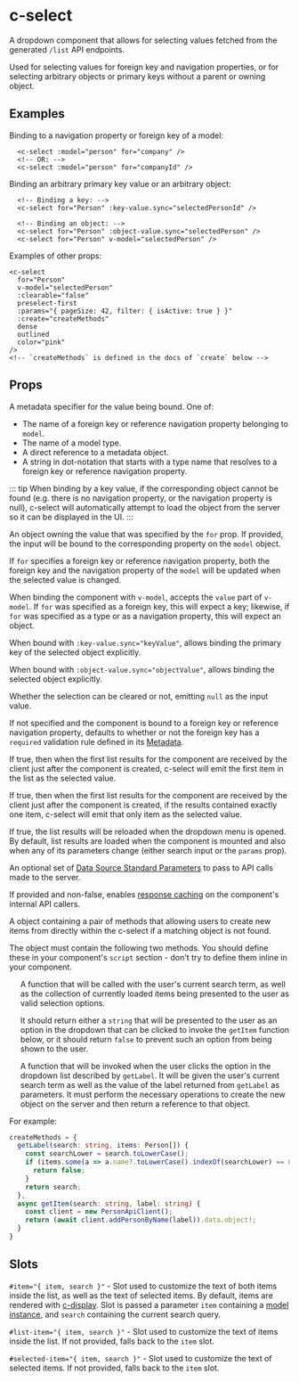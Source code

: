 # c-select

<!-- MARKER:summary -->
    
A dropdown component that allows for selecting values fetched from the generated ``/list`` API endpoints. 

Used for selecting values for foreign key and navigation properties, or for selecting arbitrary objects or primary keys without a parent or owning object.

<!-- MARKER:summary-end -->

## Examples

Binding to a navigation property or foreign key of a model:

``` vue-html
  <c-select :model="person" for="company" />
  <!-- OR: -->
  <c-select :model="person" for="companyId" />
```

Binding an arbitrary primary key value or an arbitrary object:

``` vue-html
  <!-- Binding a key: -->
  <c-select for="Person" :key-value.sync="selectedPersonId" />

  <!-- Binding an object: -->
  <c-select for="Person" :object-value.sync="selectedPerson" />
  <c-select for="Person" v-model="selectedPerson" />
```

Examples of other props:

``` vue-html
<c-select 
  for="Person" 
  v-model="selectedPerson"
  :clearable="false"
  preselect-first
  :params="{ pageSize: 42, filter: { isActive: true } }"
  :create="createMethods"
  dense
  outlined
  color="pink"
/>
<!-- `createMethods` is defined in the docs of `create` below -->
```

## Props

<Prop def="for: string | ForeignKeyProperty | ModelReferenceNavigationProperty | ModelType" lang="ts" />

A metadata specifier for the value being bound. One of:

- The name of a foreign key or reference navigation property belonging to `model`. 
- The name of a model type.
- A direct reference to a metadata object.
- A string in dot-notation that starts with a type name that resolves to a foreign key or reference navigation property.

::: tip
When binding by a key value, if the corresponding object cannot be found (e.g. there is no navigation property, or the navigation property is null), c-select will automatically attempt to load the object from the server so it can be displayed in the UI.
:::

<Prop def="model?: Model" lang="ts" />

An object owning the value that was specified by the `for` prop. If provided, the input will be bound to the corresponding property on the `model` object.

If `for` specifies a foreign key or reference navigation property, both the foreign key and the navigation property of the `model` will be updated when the selected value is changed.

<Prop def="value?: any // Vue 2
modelValue?: any // Vue 3" lang="ts" />

When binding the component with ``v-model``, accepts the ``value`` part of ``v-model``. If `for` was specified as a foreign key, this will expect a key; likewise, if `for` was specified as a type or as a navigation property, this will expect an object.

<Prop def="keyValue?: any" lang="ts" />

When bound with `:key-value.sync="keyValue"`, allows binding the primary key of the selected object explicitly.

<Prop def="objectValue?: any" lang="ts" />

When bound with `:object-value.sync="objectValue"`, allows binding the selected object explicitly.

<Prop def="clearable?: boolean" lang="ts" />

Whether the selection can be cleared or not, emitting `null` as the input value.

If not specified and the component is bound to a foreign key or reference navigation property, defaults to whether or not the foreign key has a ``required`` validation rule defined in its [Metadata](/stacks/vue/layers/metadata.md).

<Prop def="preselectFirst?: boolean = false" lang="ts" />

If true, then when the first list results for the component are received by the client just after the component is created, c-select will emit the first item in the list as the selected value.

<Prop def="preselectSingle?: boolean = false" lang="ts" />

If true, then when the first list results for the component are received by the client just after the component is created, if the results contained exactly one item, c-select will emit that only item as the selected value.

<Prop def="reloadOnOpen?: boolean = false" lang="ts" />

If true, the list results will be reloaded when the dropdown menu is opened. By default, list results are loaded when the component is mounted and also when any of its parameters change (either search input or the `params` prop).

<Prop def="params?: ListParameters" lang="ts" />

An optional set of [Data Source Standard Parameters](/modeling/model-components/data-sources.md#standard-parameters) to pass to API calls made to the server.

<Prop def="cache?: ResponseCachingConfiguration | boolean" lang="ts" />

If provided and non-false, enables [response caching](/stacks/vue/layers/api-clients.md#response-caching) on the component's internal API callers.

<Prop def="create?: {
  getLabel: (search: string, items: TModel[]) => string | false,
  getItem: (search: string, label: string) => Promise<TModel>
}" lang="ts" />

A object containing a pair of methods that allowing users to create new items from directly within the c-select if a matching object is not found. 

The object must contain the following two methods. You should define these in your component's ``script`` section - don't try to define them inline in your component.

<div style="margin-left: 20px">

<Prop def="create.getLabel: (search: string, items: TModel[]) => string | false" lang="ts" id="member-create-getLabel" />

A function that will be called with the user's current search term, as well as the collection of currently loaded items being presented to the user as valid selection options.

It should return either a `string` that will be presented to the user as an option in the dropdown that can be clicked to invoke the `getItem` function below, or it should return `false` to prevent such an option from being shown to the user.

<Prop def="create.getItem: (search: string, label: string) => Promise<TModel>" lang="ts" id="member-create-getItem"  />

A function that will be invoked when the user clicks the option in the dropdown list described by `getLabel`. It will be given the user's current search term as well as the value of the label returned from `getLabel` as parameters. It must perform the necessary operations to create the new object on the server and then return a reference to that object.

</div>

For example:

```ts
createMethods = {
  getLabel(search: string, items: Person[]) {
    const searchLower = search.toLowerCase();
    if (items.some(a => a.name?.toLowerCase().indexOf(searchLower) == 0)) {
      return false;
    }
    return search;
  },
  async getItem(search: string, label: string) {
    const client = new PersonApiClient();
    return (await client.addPersonByName(label)).data.object!;
  }
}
```

## Slots

`#item="{ item, search }"` - Slot used to customize the text of both items inside the list, as well as the text of selected items. By default, items are rendered with [c-display](/stacks/vue/coalesce-vue-vuetify/components/c-display.md). Slot is passed a parameter `item` containing a [model instance](/stacks/vue/layers/models.md), and `search` containing the current search query.

`#list-item="{ item, search }"` - Slot used to customize the text of items inside the list. If not provided, falls back to the `item` slot.

`#selected-item="{ item, search }"` - Slot used to customize the text of selected items. If not provided, falls back to the `item` slot.
